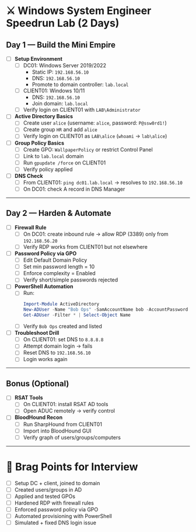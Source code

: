 # ⚔️ Windows System Engineer Speedrun Lab (2 Days)

## Day 1 — Build the Mini Empire

- [ ] **Setup Environment**
  - [ ] DC01: Windows Server 2019/2022  
    - Static IP: `192.168.56.10`  
    - DNS: `192.168.56.10`  
    - Promote to domain controller: `lab.local`  
  - [ ] CLIENT01: Windows 10/11  
    - DNS: `192.168.56.10`  
    - Join domain: `lab.local`  
  - [ ] Verify login on CLIENT01 with `LAB\Administrator`

- [ ] **Active Directory Basics**
  - [ ] Create user `alice` (username: `alice`, password: `P@ssw0rd1!`)  
  - [ ] Create group `HR` and add `alice`  
  - [ ] Verify login on CLIENT01 as `LAB\alice` (`whoami` → `lab\alice`)

- [ ] **Group Policy Basics**
  - [ ] Create GPO: `WallpaperPolicy` or restrict Control Panel  
  - [ ] Link to `lab.local` domain  
  - [ ] Run `gpupdate /force` on CLIENT01  
  - [ ] Verify policy applied

- [ ] **DNS Check**
  - [ ] From CLIENT01: `ping dc01.lab.local` → resolves to `192.168.56.10`  
  - [ ] On DC01: check A record in DNS Manager

---

## Day 2 — Harden & Automate

- [ ] **Firewall Rule**
  - [ ] On DC01: create inbound rule → allow RDP (3389) only from `192.168.56.20`  
  - [ ] Verify RDP works from CLIENT01 but not elsewhere

- [ ] **Password Policy via GPO**
  - [ ] Edit Default Domain Policy  
  - [ ] Set min password length = 10  
  - [ ] Enforce complexity = Enabled  
  - [ ] Verify short/simple passwords rejected

- [ ] **PowerShell Automation**
  - [ ] Run:  
    ```powershell
    Import-Module ActiveDirectory
    New-ADUser -Name "Bob Ops" -SamAccountName bob -AccountPassword (ConvertTo-SecureString "P@ssw0rd1!" -AsPlainText -Force) -Enabled $true
    Get-ADUser -Filter * | Select-Object Name
    ```
  - [ ] Verify `Bob Ops` created and listed

- [ ] **Troubleshoot Drill**
  - [ ] On CLIENT01: set DNS to `8.8.8.8`  
  - [ ] Attempt domain login → fails  
  - [ ] Reset DNS to `192.168.56.10`  
  - [ ] Login works again

---

## Bonus (Optional)

- [ ] **RSAT Tools**
  - [ ] On CLIENT01: install RSAT AD tools  
  - [ ] Open ADUC remotely → verify control

- [ ] **BloodHound Recon**
  - [ ] Run SharpHound from CLIENT01  
  - [ ] Import into BloodHound GUI  
  - [ ] Verify graph of users/groups/computers

---

# 🎯 Brag Points for Interview
- [ ] Setup DC + client, joined to domain  
- [ ] Created users/groups in AD  
- [ ] Applied and tested GPOs  
- [ ] Hardened RDP with firewall rules  
- [ ] Enforced password policy via GPO  
- [ ] Automated provisioning with PowerShell  
- [ ] Simulated + fixed DNS login issue

